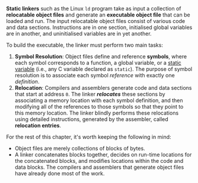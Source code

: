 **Static linkers** such as the Linux `ld` program take as input a collection of **relocatable object files** and generate an **executable object file** that can be loaded and run. The input relocatable object files consist of various code and data sections. Instructions are in one section, initialised global variables are in another, and uninitialised variables are in yet another.

To build the executable, the linker must perform two main tasks:

1. **Symbol Resolution**: Object files define and reference **symbols**, where each symbol corresponds to a function, a global variable, or a [static variable](Educative%20Course#Automatic%20vs%20Static%20Variables) (i.e., any C variable declared as `static`). The purpose of symbol resolution is to associate each symbol *reference* with exactly one *definition*.
2. **Relocation**: Compilers and assemblers generate code and data sections that start at address `0`. The linker ***relocates*** these sections by associating a memory location with each symbol definition, and then modifying all of the references to those symbols so that they point to this memory location. The linker blindly performs these relocations using detailed instructions, generated by the assembler, called **relocation entries**.

For the rest of this chapter, it's worth keeping the following in mind:

* Object files are merely collections of blocks of bytes. 
* A linker concatenates blocks together, decides on run-time locations for the concatenated blocks, and modifies locations within the code and data blocks. The compilers and assemblers that generate object files have already done most of the work.

